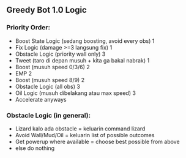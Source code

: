 ## Greedy Bot 1.0 Logic
### Priority Order:
- Boost State Logic (sedang boosting, avoid every obs) 1
- Fix Logic (damage >=3 langsung fix) 1
- Obstacle Logic (priority wall only) 3
- Tweet (taro di depan musuh + kita ga bakal nabrak) 1
- Boost (musuh speed 0/3/6) 2
- EMP 2
- Boost (musuh speed 8/9) 2
- Obstacle Logic (all obs) 3
- Oil Logic (musuh dibelakang atau max speed) 3
- Accelerate anyways

### Obstacle Logic (in general): 
- Lizard kalo ada obstacle = keluarin command lizard
- Avoid Wall/Mud/Oil = keluarin list of possible outcomes
- Get powerup where available = choose best possible from above
- else do nothing
